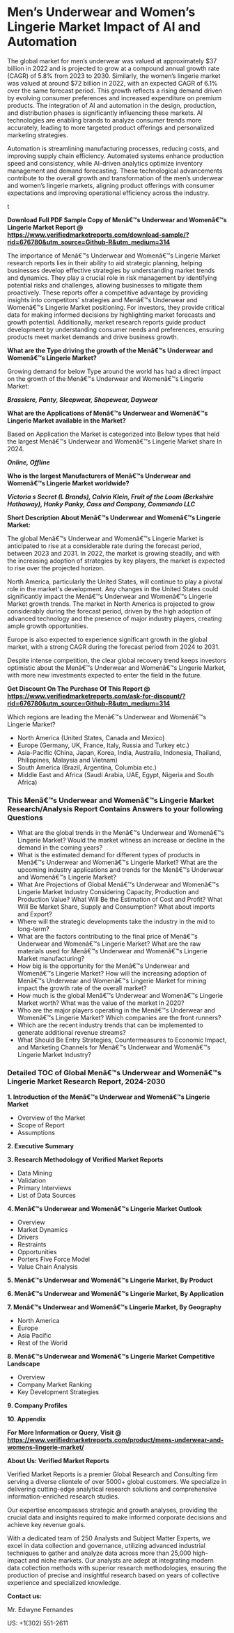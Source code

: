 <meta name="title" content="Global Men’s Underwear and Women’s Lingerie Market Impact of AI and Automation"><meta name="description" content="The global market for men’s underwear was valued at approximately $37 billion in 2022 and is projected to grow at a compound annual growth rate (CAGR) of 5.8% from 202"><meta name="title" content="Men’s Underwear and Women’s Lingerie Market Size, Share, Scope, Trends, Growth, Opportunities, Analysis, Forecast"><h1>Men’s Underwear and Women’s Lingerie Market Impact of AI and Automation</h1><p>The global market for men’s underwear was valued at approximately $37 billion in 2022 and is projected to grow at a compound annual growth rate (CAGR) of 5.8% from 2023 to 2030. Similarly, the women’s lingerie market was valued at around $72 billion in 2022, with an expected CAGR of 6.1% over the same forecast period. This growth reflects a rising demand driven by evolving consumer preferences and increased expenditure on premium products. The integration of AI and automation in the design, production, and distribution phases is significantly influencing these markets. AI technologies are enabling brands to analyze consumer trends more accurately, leading to more targeted product offerings and personalized marketing strategies.</p><p>Automation is streamlining manufacturing processes, reducing costs, and improving supply chain efficiency. Automated systems enhance production speed and consistency, while AI-driven analytics optimize inventory management and demand forecasting. These technological advancements contribute to the overall growth and transformation of the men’s underwear and women’s lingerie markets, aligning product offerings with consumer expectations and improving operational efficiency across the industry.</p>t</p><p id="" class=""><strong>Download Full PDF Sample Copy of Menâ€™s Underwear and Womenâ€™s Lingerie Market Report @ <a href="https://www.verifiedmarketreports.com/download-sample/?rid=676780&utm_source=Github-R&utm_medium=314" target="_blank">https://www.verifiedmarketreports.com/download-sample/?rid=676780&utm_source=Github-R&utm_medium=314</a></strong></p><p>The importance of&nbsp;Menâ€™s Underwear and Womenâ€™s Lingerie Market research reports lies in their ability to aid strategic planning, helping businesses develop effective strategies by understanding market trends and dynamics. They play a crucial role in risk management by identifying potential risks and challenges, allowing businesses to mitigate them proactively. These reports offer a competitive advantage by providing insights into competitors' strategies and Menâ€™s Underwear and Womenâ€™s Lingerie Market positioning. For investors, they provide critical data for making informed decisions by highlighting market forecasts and growth potential. Additionally, market research reports guide product development by understanding consumer needs and preferences, ensuring products meet market demands and drive business growth.</p><p><strong>What are the&nbsp;Type driving the growth of the Menâ€™s Underwear and Womenâ€™s Lingerie Market?</strong></p><p id="" class="">Growing demand for below Type around the world has had a direct impact on the growth of the Menâ€™s Underwear and Womenâ€™s Lingerie Market:</p><em><strong>Brassiere, Panty, Sleepwear, Shapewear, Daywear</strong></em></p><strong>What are the&nbsp;Applications&nbsp;of Menâ€™s Underwear and Womenâ€™s Lingerie Market available in the Market?</strong></p><p id="" class="">Based on Application the Market is categorized into Below types that held the largest Menâ€™s Underwear and Womenâ€™s Lingerie Market share In 2024.</p><em><strong>Online, Offline</strong></em></p><strong>Who is the largest Manufacturers of Menâ€™s Underwear and Womenâ€™s Lingerie Market worldwide?</strong></p><p><em><strong>Victoria s Secret (L Brands), Calvin Klein, Fruit of the Loom (Berkshire Hathaway), Hanky Panky, Cass and Company, Commando LLC</strong></em></p><p id="" class=""><strong>Short Description About Menâ€™s Underwear and Womenâ€™s Lingerie Market:</strong></p><p>The global Menâ€™s Underwear and Womenâ€™s Lingerie Market is anticipated to rise at a considerable rate during the forecast period, between 2023 and 2031. In 2022, the market is growing steadily, and with the increasing adoption of strategies by key players, the market is expected to rise over the projected horizon.</p><p>North America, particularly the United States, will continue to play a pivotal role in the market's development. Any changes in the United States could significantly impact the Menâ€™s Underwear and Womenâ€™s Lingerie Market growth trends. The market in North America is projected to grow considerably during the forecast period, driven by the high adoption of advanced technology and the presence of major industry players, creating ample growth opportunities.</p><p>Europe is also expected to experience significant growth in the global market, with a strong CAGR during the forecast period from 2024 to 2031.</p><p>Despite intense competition, the clear global recovery trend keeps investors optimistic about the Menâ€™s Underwear and Womenâ€™s Lingerie Market, with more new investments expected to enter the field in the future.</p><p id="" class=""><strong>Get Discount On The Purchase Of This Report @ <a href="https://www.verifiedmarketreports.com/ask-for-discount/?rid=676780&utm_source=Github-R&utm_medium=314" target="_blank">https://www.verifiedmarketreports.com/ask-for-discount/?rid=676780&utm_source=Github-R&utm_medium=314</a></strong></p>Which regions are leading the Menâ€™s Underwear and Womenâ€™s Lingerie Market?</p><ul><li>North America (United States, Canada and Mexico)</li><li>Europe (Germany, UK, France, Italy, Russia and Turkey etc.)</li><li>Asia-Pacific (China, Japan, Korea, India, Australia, Indonesia, Thailand, Philippines, Malaysia and Vietnam)</li><li>South America (Brazil, Argentina, Columbia etc.)</li><li>Middle East and Africa (Saudi Arabia, UAE, Egypt, Nigeria and South Africa)</li></ul><h3 id="" class="">This Menâ€™s Underwear and Womenâ€™s Lingerie Market Research/Analysis Report Contains Answers to your following Questions</h3><ul><li>What are the global trends in the Menâ€™s Underwear and Womenâ€™s Lingerie Market? Would the market witness an increase or decline in the demand in the coming years?</li><li>What is the estimated demand for different types of products in Menâ€™s Underwear and Womenâ€™s Lingerie Market? What are the upcoming industry applications and trends for the Menâ€™s Underwear and Womenâ€™s Lingerie Market?</li><li>What Are Projections of Global Menâ€™s Underwear and Womenâ€™s Lingerie Market Industry Considering Capacity, Production and Production Value? What Will Be the Estimation of Cost and Profit? What Will Be Market Share, Supply and Consumption? What about imports and Export?</li><li>Where will the strategic developments take the industry in the mid to long-term?</li><li>What are the factors contributing to the final price of Menâ€™s Underwear and Womenâ€™s Lingerie Market? What are the raw materials used for Menâ€™s Underwear and Womenâ€™s Lingerie Market manufacturing?</li><li>How big is the opportunity for the Menâ€™s Underwear and Womenâ€™s Lingerie Market? How will the increasing adoption of Menâ€™s Underwear and Womenâ€™s Lingerie Market for mining impact the growth rate of the overall market?</li><li>How much is the global Menâ€™s Underwear and Womenâ€™s Lingerie Market worth? What was the value of the market In 2020?</li><li>Who are the major players operating in the Menâ€™s Underwear and Womenâ€™s Lingerie Market? Which companies are the front runners?</li><li>Which are the recent industry trends that can be implemented to generate additional revenue streams?</li><li>What Should Be Entry Strategies, Countermeasures to Economic Impact, and Marketing Channels for Menâ€™s Underwear and Womenâ€™s Lingerie Market Industry?</li></ul><h3 id="" class="">Detailed TOC of Global Menâ€™s Underwear and Womenâ€™s Lingerie Market Research Report, 2024-2030</h3><p id="" class=""><strong>1. Introduction of the Menâ€™s Underwear and Womenâ€™s Lingerie Market</strong></p><ul><li>Overview of the Market</li><li>Scope of Report</li><li>Assumptions</li></ul><p id="" class=""><strong>2. Executive Summary</strong></p><p id="" class=""><strong>3. Research Methodology of Verified Market Reports</strong></p><ul><li>Data Mining</li><li>Validation</li><li>Primary Interviews</li><li>List of Data Sources</li></ul><p id="" class=""><strong>4. Menâ€™s Underwear and Womenâ€™s Lingerie Market Outlook</strong></p><ul><li>Overview</li><li>Market Dynamics</li><li>Drivers</li><li>Restraints</li><li>Opportunities</li><li>Porters Five Force Model</li><li>Value Chain Analysis</li></ul><p id="" class=""><strong>5. Menâ€™s Underwear and Womenâ€™s Lingerie Market, By Product</strong></p><p id="" class=""><strong>6. Menâ€™s Underwear and Womenâ€™s Lingerie Market, By Application</strong></p><p id="" class=""><strong>7. Menâ€™s Underwear and Womenâ€™s Lingerie Market, By Geography</strong></p><ul><li>North America</li><li>Europe</li><li>Asia Pacific</li><li>Rest of the World</li></ul><p id="" class=""><strong>8. Menâ€™s Underwear and Womenâ€™s Lingerie Market Competitive Landscape</strong></p><ul><li>Overview</li><li>Company Market Ranking</li><li>Key Development Strategies</li></ul><p id="" class=""><strong>9. Company Profiles</strong></p><p id="" class=""><strong>10. Appendix</strong></p><p id="" class=""><strong>For More Information or Query, Visit @ <a href="https://www.verifiedmarketreports.com/product/mens-underwear-and-womens-lingerie-market/" target="_blank">https://www.verifiedmarketreports.com/product/mens-underwear-and-womens-lingerie-market/</a></strong></p><p id="" class=""><strong>About Us: Verified Market Reports</strong></p><p id="" class="">Verified Market Reports is a premier Global Research and Consulting firm serving a diverse clientele of over 5000+ global customers. We specialize in delivering cutting-edge analytical research solutions and comprehensive information-enriched research studies.</p><p id="" class="">Our expertise encompasses strategic and growth analyses, providing the crucial data and insights required to make informed corporate decisions and achieve key revenue goals.</p><p id="" class="">With a dedicated team of 250 Analysts and Subject Matter Experts, we excel in data collection and governance, utilizing advanced industrial techniques to gather and analyze data across more than 25,000 high-impact and niche markets. Our analysts are adept at integrating modern data collection methods with superior research methodologies, ensuring the production of precise and insightful research based on years of collective experience and specialized knowledge.</p><p id="" class=""><strong>Contact us:</strong></p><p id="" class="">Mr. Edwyne Fernandes</p><p id="" class="">US: +1(302) 551-2611</p>